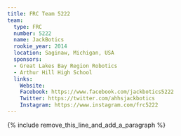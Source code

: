 ```yaml
---
title: FRC Team 5222
team:
  type: FRC
  number: 5222
  name: JackBotics
  rookie_year: 2014
  location: Saginaw, Michigan, USA
  sponsors:
  - Great Lakes Bay Region Robotics
  - Arthur Hill High School
  links:
    Website: 
    Facebook: https://www.facebook.com/jackbotics5222
    Twitter: https://twitter.com/ahhsjackbotics
    Instagram: https://www.instagram.com/frc5222
---
```


{% include remove_this_line_and_add_a_paragraph %}